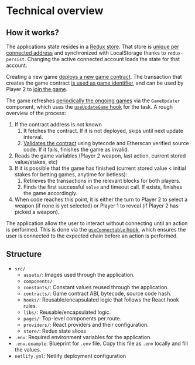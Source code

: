 # Technical overview

## How it works?

The applications state resides in a [Redux store](../src/store/gamesSlice.ts). That store is [unique per connected address](../src/providers/AccountStoreProvider.tsx#L33) and synchronized with LocalStorage thanks to `redux-persist`. Changing the active connected account loads the state for that account.

Creating a new game [deploys a new game contract](../src/hooks/useCreateGame.ts#L41). The transaction that creates the game contract [is used as game identifier](../src/store/gamesSlice.ts#L9), and can be used by Player 2 to [join the game](../src/hooks/useJoinGame.ts#L31).

The game refreshes [periodically the ongoing games](/src/components/GamesUpdater.tsx#L19) via the `GameUpdater` component, which uses the [`useUpdateGame` hook](../src/hooks/useUpdateGame.ts) for the task. A rough overview of the process:

1. If the contract address is not known
   1. It fetches the contract. If it is not deployed, skips until next update interval.
   2. [Validates the contract](../src/libs/security.ts#L7) using bytecode and Etherscan verified source code. If it fails, finishes the game as invalid.
2. Reads the game variables (Player 2 weapon, last action, current stored value/stakes, etc)
3. If it is possible that the game has finished (current stored value < initial stakes for betting games, anytime for betless):
   1. Retrieves the transactions in the relevant blocks for both players.
   2. Finds the first successful `solve` and timeout call. If exists, finishes the game accordingly.
4. When code reaches this point, it is either the turn to Player 2 to select a weapon (if none is yet selected) or Player 1 to reveal (if Player 2 has picked a weapon).

The application allow the user to interact without connecting until an action is performed. This is done via the [`useConnectable` hook](../src/hooks/useConnectable.ts), which ensures the user is connected to the expected chain before an action is performed.

## Structure

- `src/`
  - `assets/`: Images used through the application.
  - `components/`
  - `constants/`: Constant values reused through the application.
  - `contracts/`: Game contract ABI, bytecode, source code hash.
  - `hooks/`: Reusable/encapsulated logic that follows the React hook rules.
  - `libs/`: Reusable/encapsulated logic.
  - `pages/`: Top-level components per route.
  - `providers/`: React providers and their configuration.
  - `store/`: Redux state slices
- `.env`: Required environment variables for the application.
- `.env.example`: Blueprint for `.env` file. Copy this file as `.env` locally and fill the values.
- `netlify.yml`: Netlify deployment configuration

